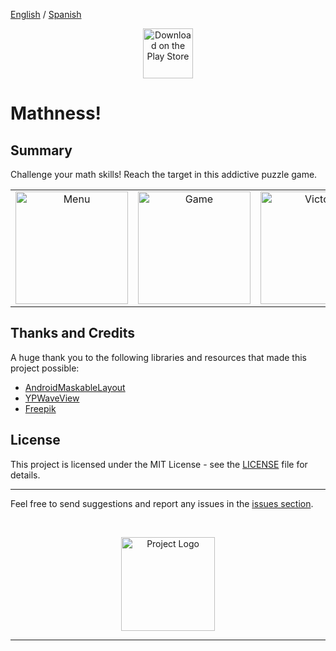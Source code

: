 [English](README.md) / [Spanish](README_es.md)

<p align="center">
  <a href="https://play.google.com/store/apps/details?id=com.kotlin.mathness" target="_blank">
    <img src="https://play.google.com/intl/en_us/badges/images/generic/en_badge_web_generic.png" alt="Download on the Play Store" height="80"/>
  </a>
</p>

# Mathness!

## Summary

Challenge your math skills! Reach the target in this addictive puzzle game.

<table align="center">
  <tr>
    <td align="center"><img src="https://i.giphy.com/media/v1.Y2lkPTc5MGI3NjExa25qdzRwZWE0MncwNGl6NHlidjd4aWpqdW45eWhsbG00aWhwYW0yOCZlcD12MV9pbnRlcm5hbF9naWZfYnlfaWQmY3Q9Zw/dv4Lt7jItiqt3jWoSZ/giphy.gif" alt="Menu" width="180"/></td>
    <td align="center"><img src="https://i.giphy.com/media/v1.Y2lkPTc5MGI3NjExaWo4bGYwZjF4NXFnZ3M0c24xMDFoeWQ0OXdlYW9ocXVkNmI4czlpYSZlcD12MV9pbnRlcm5hbF9naWZfYnlfaWQmY3Q9Zw/bxm9U5QIedbMe7R3MA/giphy.gif" alt="Game" width="180"/></td>
    <td align="center"><img src="https://i.giphy.com/media/v1.Y2lkPTc5MGI3NjExMnp3Y3l2N2cxazV0MHd2cW85cGFnNmpqdXdpd3FibjZxbjZlbXNiMyZlcD12MV9pbnRlcm5hbF9naWZfYnlfaWQmY3Q9Zw/LcCLpVNIyphgwcccfm/giphy.gif" alt="Victory" width="180"/></td>
  </tr>
</table>

## Thanks and Credits

A huge thank you to the following libraries and resources that made this project possible:

- [AndroidMaskableLayout](https://github.com/christophesmet/android_maskable_layout)
- [YPWaveView](https://github.com/ZihYangLin/YPWaveView)
- [Freepik](https://www.flaticon.com/search?author_id=1)

## License

This project is licensed under the MIT License - see the [LICENSE](./LICENSE) file for details.

---

Feel free to send suggestions and report any issues in the [issues section](https://github.com/Fernando-Carrera-Salas/Mathness/issues).

<br/>
<p align="center">
  <img src="https://play-lh.googleusercontent.com/uALJqmmGWVdyZBpsic2RGvAXWXiWs_8KbW2haWf72eBD7YmJ9i7wJgWoEXwvgQ189sg=w240-h480-rw" height="150" alt="Project Logo"/>
</p>

---
